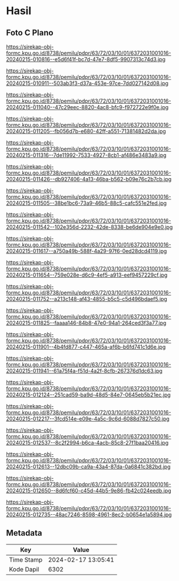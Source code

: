 # Hasil

## Foto C Plano

https://sirekap-obj-formc.kpu.go.id/8738/pemilu/pdpr/63/72/03/10/01/6372031001016-20240215-010816--e5d6f41f-bc7d-47e7-8df5-9907313c74d3.jpg

https://sirekap-obj-formc.kpu.go.id/8738/pemilu/pdpr/63/72/03/10/01/6372031001016-20240215-010911--503ab3f3-d37a-453e-97ce-7dd027142d08.jpg

https://sirekap-obj-formc.kpu.go.id/8738/pemilu/pdpr/63/72/03/10/01/6372031001016-20240215-011040--47c29eec-8820-4ac8-bfc9-f972722e9f0e.jpg

https://sirekap-obj-formc.kpu.go.id/8738/pemilu/pdpr/63/72/03/10/01/6372031001016-20240215-011205--fb056d7b-e680-42ff-a551-71381482d2da.jpg

https://sirekap-obj-formc.kpu.go.id/8738/pemilu/pdpr/63/72/03/10/01/6372031001016-20240215-011316--7de11992-7533-4927-8cb1-af486e3483a9.jpg

https://sirekap-obj-formc.kpu.go.id/8738/pemilu/pdpr/63/72/03/10/01/6372031001016-20240215-011426--db927406-4a13-46ba-b562-b09e76c2b7cb.jpg

https://sirekap-obj-formc.kpu.go.id/8738/pemilu/pdpr/63/72/03/10/01/6372031001016-20240215-011505--38be1bc6-73a9-46b5-88c5-cafc551e2fed.jpg

https://sirekap-obj-formc.kpu.go.id/8738/pemilu/pdpr/63/72/03/10/01/6372031001016-20240215-011542--102e356d-2232-42de-8338-be6de904e9e0.jpg

https://sirekap-obj-formc.kpu.go.id/8738/pemilu/pdpr/63/72/03/10/01/6372031001016-20240215-011617--a750a49b-588f-4a29-97f6-0ed28dcd4119.jpg

https://sirekap-obj-formc.kpu.go.id/8738/pemilu/pdpr/63/72/03/10/01/6372031001016-20240215-011654--759e028e-d6c9-4ef5-a913-eef9457229cf.jpg

https://sirekap-obj-formc.kpu.go.id/8738/pemilu/pdpr/63/72/03/10/01/6372031001016-20240215-011752--a213c148-af43-4855-b5c5-c5d496bdaef5.jpg

https://sirekap-obj-formc.kpu.go.id/8738/pemilu/pdpr/63/72/03/10/01/6372031001016-20240215-011825--faaaa146-84b8-47e0-94a1-264ced3f3a77.jpg

https://sirekap-obj-formc.kpu.go.id/8738/pemilu/pdpr/63/72/03/10/01/6372031001016-20240215-011901--4b4fd877-c447-465a-af6b-b6fd741c1d6e.jpg

https://sirekap-obj-formc.kpu.go.id/8738/pemilu/pdpr/63/72/03/10/01/6372031001016-20240215-011941--61a75f4a-f51d-4a2f-8cfb-267376d1dc63.jpg

https://sirekap-obj-formc.kpu.go.id/8738/pemilu/pdpr/63/72/03/10/01/6372031001016-20240215-012124--251cad59-ba9d-48d5-84e7-0645eb5b21ec.jpg

https://sirekap-obj-formc.kpu.go.id/8738/pemilu/pdpr/63/72/03/10/01/6372031001016-20240215-012217--3fcd514e-e09e-4a5c-9c6d-6088d7827c50.jpg

https://sirekap-obj-formc.kpu.go.id/8738/pemilu/pdpr/63/72/03/10/01/6372031001016-20240215-012537--8c2f2994-b6ca-4acb-85c8-27f1baa20416.jpg

https://sirekap-obj-formc.kpu.go.id/8738/pemilu/pdpr/63/72/03/10/01/6372031001016-20240215-012613--12dbc09b-ca9a-43a4-87da-0a6841c382bd.jpg

https://sirekap-obj-formc.kpu.go.id/8738/pemilu/pdpr/63/72/03/10/01/6372031001016-20240215-012650--8d6fcf60-c45d-44b5-9e86-fb42c024eedb.jpg

https://sirekap-obj-formc.kpu.go.id/8738/pemilu/pdpr/63/72/03/10/01/6372031001016-20240215-012735--48ac7246-8598-4961-8ec2-b0654e1a5894.jpg


## Metadata

| Key        | Value               |
| ---------- | ------------------- |
| Time Stamp | 2024-02-17 13:05:41 |
| Kode Dapil | 6302                |



